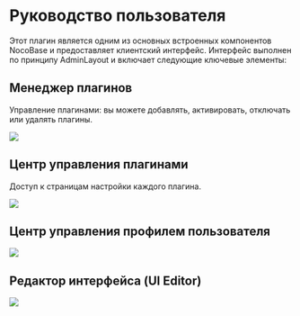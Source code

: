 # Руководство пользователя

Этот плагин является одним из основных встроенных компонентов NocoBase и предоставляет клиентский интерфейс. Интерфейс выполнен по принципу AdminLayout и включает следующие ключевые элементы:

## Менеджер плагинов

Управление плагинами: вы можете добавлять, активировать, отключать или удалять плагины.

![](https://static-docs.nocobase.com/23ee6d074e2829617c4b766282c16627.png)

## Центр управления плагинами

Доступ к страницам настройки каждого плагина.

![](https://static-docs.nocobase.com/f0236b3cf5b65c39fa723c66a182d214.png)

## Центр управления профилем пользователя

![](https://static-docs.nocobase.com/58ff74ebe37542180e7fd2629f940a79.png)

## Редактор интерфейса (UI Editor)

![](https://static-docs.nocobase.com/8dc5d2b1e4487622e40e8a6510e3e492.png)
